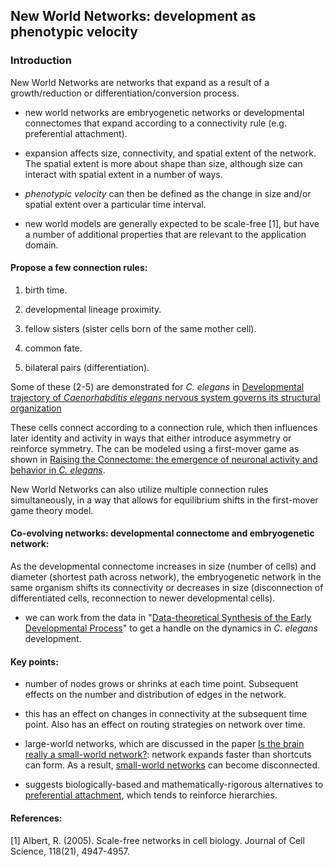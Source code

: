 ## New World Networks: development as phenotypic velocity

### Introduction

New World Networks are networks that expand as a result of a growth/reduction or differentiation/conversion process.

* new world networks are embryogenetic networks or developmental connectomes that expand according to a connectivity rule (e.g. preferential attachment).

* expansion affects size, connectivity, and spatial extent of the network. The spatial extent is more about shape than size, although size can interact with spatial extent in a number of ways.  

* _phenotypic velocity_ can then be defined as the change in size and/or spatial extent over a particular time interval.

* new world models are generally expected to be scale-free [1], but have a number of additional properties that are relevant to the application domain.  

#### Propose a few connection rules: 

1) birth time.

2) developmental lineage proximity.

3) fellow sisters (sister cells born of the same mother cell).

4) common fate.

5) bilateral pairs (differentiation).

Some of these (2-5) are demonstrated for _C. elegans_ in [Developmental trajectory of _Caenorhabditis elegans_ nervous system governs its structural organization](https://journals.plos.org/ploscompbiol/article?id=10.1371/journal.pcbi.1007602) 

These cells connect according to a connection rule, which then influences later identity and activity in ways that either introduce asymmetry or reinforce symmetry. The can be modeled using a first-mover game as shown in [Raising the Connectome: the emergence of neuronal activity and behavior in _C. elegans_](https://www.biorxiv.org/content/10.1101/2020.01.06.896308v1).

New World Networks can also utilize multiple connection rules simultaneously, in a way that allows for equilibrium shifts in the first-mover game theory model.  

#### Co-evolving networks: developmental connectome and embryogenetic network:

As the developmental connectome increases in size (number of cells) and diameter (shortest path across network), the embryogenetic network in the same organism shifts its connectivity or decreases in size (disconnection of differentiated cells, reconnection to newer developmental cells).

* we can work from the data in "[Data-theoretical Synthesis of the Early Developmental Process](https://www.biorxiv.org/content/10.1101/282004v2)" to get a handle on the dynamics in _C. elegans_ development.

#### Key points:

* number of nodes grows or shrinks at each time point. Subsequent effects on the number and distribution of edges in the network.

* this has an effect on changes in connectivity at the subsequent time point. Also has an effect on routing strategies on network over time.

* large-world networks, which are discussed in the paper [Is the brain really a small-world network?](https://link.springer.com/article/10.1007/s00429-015-1035-6): network expands faster than shortcuts can form. As a result, [small-world networks](http://www.scholarpedia.org/article/Small-world_network) can become disconnected.

* suggests biologically-based and mathematically-rigorous alternatives to [preferential attachment](https://en.wikipedia.org/wiki/Preferential_attachment), which tends to reinforce hierarchies.

#### References:
[1] Albert, R. (2005). Scale-free networks in cell biology. Journal of Cell Science, 118(21), 4947-4957.  
